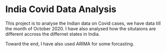 # India Covid Data Analysis

This project is to analyse the Indian data on Covid cases, we have data till the month of October 2020. I have also analysed how the situtaions are different accross the differnet states in India. 



Toward the end, I have also used ARIMA for some forcasting.
